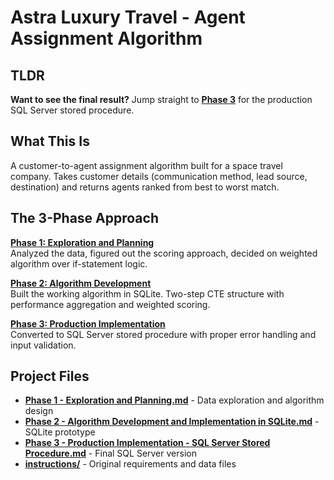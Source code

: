 # Astra Luxury Travel - Agent Assignment Algorithm

## TLDR
**Want to see the final result?** Jump straight to **[Phase 3](Phase%203%20-%20Production%20Implementation%20-%20SQL%20Server%20Stored%20Procedure.md)** for the production SQL Server stored procedure.

## What This Is

A customer-to-agent assignment algorithm built for a space travel company. Takes customer details (communication method, lead source, destination) and returns agents ranked from best to worst match.

## The 3-Phase Approach

**[Phase 1: Exploration and Planning](Phase%201%20-%20Exploration%20and%20Planning.md)**  
Analyzed the data, figured out the scoring approach, decided on weighted algorithm over if-statement logic.

**[Phase 2: Algorithm Development](Phase%202%20-%20Algorithm%20Development%20and%20Implementation%20in%20SQLite.md)**  
Built the working algorithm in SQLite. Two-step CTE structure with performance aggregation and weighted scoring.

**[Phase 3: Production Implementation](Phase%203%20-%20Production%20Implementation%20-%20SQL%20Server%20Stored%20Procedure.md)**  
Converted to SQL Server stored procedure with proper error handling and input validation.

## Project Files

- **[Phase 1 - Exploration and Planning.md](Phase%201%20-%20Exploration%20and%20Planning.md)** - Data exploration and algorithm design
- **[Phase 2 - Algorithm Development and Implementation in SQLite.md](Phase%202%20-%20Algorithm%20Development%20and%20Implementation%20in%20SQLite.md)** - SQLite prototype  
- **[Phase 3 - Production Implementation - SQL Server Stored Procedure.md](Phase%203%20-%20Production%20Implementation%20-%20SQL%20Server%20Stored%20Procedure.md)** - Final SQL Server version
- **[instructions/](instructions/)** - Original requirements and data files